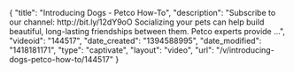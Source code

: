 {
    "title": "Introducing Dogs - Petco How-To",
    "description": "Subscribe to our channel: http:\/\/bit.ly\/12dY9oO Socializing your pets can help build beautiful, long-lasting friendships between them. Petco experts provide ...",
    "videoid": "144517",
    "date_created": "1394588995",
    "date_modified": "1418181171",
    "type": "captivate",
    "layout": "video",
    "url": "\/v\/introducing-dogs-petco-how-to\/144517"
}